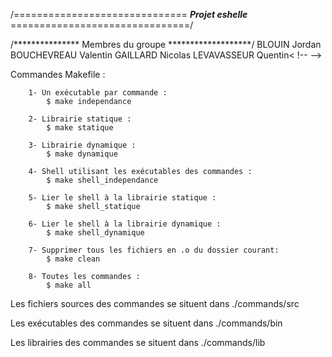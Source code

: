 /============================== ***Projet eshelle*** ===============================/
<!-- -->
/*************** Membres du groupe *******************/
    BLOUIN Jordan
    <!-- -->
    BOUCHEVREAU Valentin
    <!-- -->
    GAILLARD Nicolas
    <!-- -->
    LEVAVASSEUR Quentin<
    !-- -->
<!-- -->
Commandes Makefile :

        1- Un exécutable par commande :
            $ make independance
            
        2- Librairie statique :
            $ make statique
            
        3- Librairie dynamique :
            $ make dynamique
            
        4- Shell utilisant les exécutables des commandes :
            $ make shell_independance
            
        5- Lier le shell à la librairie statique :
            $ make shell_statique
        
        6- Lier le shell à la librairie dynamique :
            $ make shell_dynamique
            
        7- Supprimer tous les fichiers en .o du dossier courant:
            $ make clean
            
        8- Toutes les commandes :
            $ make all
<!-- -->
Les fichiers sources des commandes se situent dans  ./commands/src
<!-- -->
Les exécutables des commandes se situent dans       ./commands/bin
<!-- -->
Les librairies des commandes se situent dans        ./commands/lib